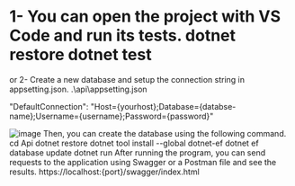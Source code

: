 1- You can open the project with VS Code and run its tests.
dotnet restore 
dotnet test
========================
or 
2- Create a new database and setup the connection string in appsetting.json.
.\api\appsetting.json

"DefaultConnection": "Host={yourhost};Database={databse-name};Username={username};Password={password}"

![image](https://github.com/user-attachments/assets/04f11e4d-ee23-4b1d-a8c0-0d88994fa5cb)
Then, you can create the database using the following command.
cd Api
dotnet restore
dotnet tool install --global dotnet-ef
dotnet ef database update
dotnet run
After running the program, you can send requests to the application using Swagger or a Postman file and see the results.
https://localhost:{port}/swagger/index.html
